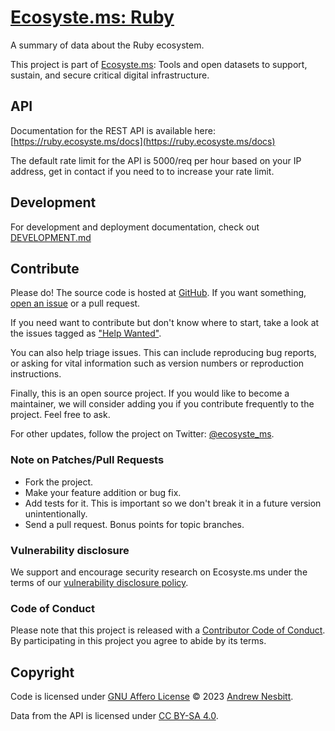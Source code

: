 # [Ecosyste.ms: Ruby](https://ruby.ecosyste.ms)

A summary of data about the Ruby ecosystem.

This project is part of [Ecosyste.ms](https://ecosyste.ms): Tools and open datasets to support, sustain, and secure critical digital infrastructure.

## API

Documentation for the REST API is available here: [https://ruby.ecosyste.ms/docs](https://ruby.ecosyste.ms/docs)

The default rate limit for the API is 5000/req per hour based on your IP address, get in contact if you need to to increase your rate limit.

## Development

For development and deployment documentation, check out [DEVELOPMENT.md](DEVELOPMENT.md)

## Contribute

Please do! The source code is hosted at [GitHub](https://github.com/ecosyste-ms/ruby). If you want something, [open an issue](https://github.com/ecosyste-ms/ruby/issues/new) or a pull request.

If you need want to contribute but don't know where to start, take a look at the issues tagged as ["Help Wanted"](https://github.com/ecosyste-ms/ruby/issues?q=is%3Aopen+is%3Aissue+label%3A%22help+wanted%22).

You can also help triage issues. This can include reproducing bug reports, or asking for vital information such as version numbers or reproduction instructions. 

Finally, this is an open source project. If you would like to become a maintainer, we will consider adding you if you contribute frequently to the project. Feel free to ask.

For other updates, follow the project on Twitter: [@ecosyste_ms](https://twitter.com/ecosyste_ms).

### Note on Patches/Pull Requests

 * Fork the project.
 * Make your feature addition or bug fix.
 * Add tests for it. This is important so we don't break it in a future version unintentionally.
 * Send a pull request. Bonus points for topic branches.

### Vulnerability disclosure

We support and encourage security research on Ecosyste.ms under the terms of our [vulnerability disclosure policy](https://github.com/ecosyste-ms/ruby/security/policy).

### Code of Conduct

Please note that this project is released with a [Contributor Code of Conduct](https://github.com/ecosyste-ms/.github/blob/main/CODE_OF_CONDUCT.md). By participating in this project you agree to abide by its terms.

## Copyright

Code is licensed under [GNU Affero License](LICENSE) © 2023 [Andrew Nesbitt](https://github.com/andrew).

Data from the API is licensed under [CC BY-SA 4.0](https://creativecommons.org/licenses/by-sa/4.0/).
